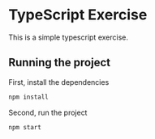 # TypeScript Exercise

This is a simple typescript exercise.

## Running the project

First, install the dependencies

```bash
npm install
```

Second, run the project

```bash
npm start
``````